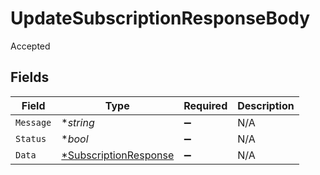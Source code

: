 # UpdateSubscriptionResponseBody

Accepted


## Fields

| Field                                              | Type                                               | Required                                           | Description                                        |
| -------------------------------------------------- | -------------------------------------------------- | -------------------------------------------------- | -------------------------------------------------- |
| `Message`                                          | **string*                                          | :heavy_minus_sign:                                 | N/A                                                |
| `Status`                                           | **bool*                                            | :heavy_minus_sign:                                 | N/A                                                |
| `Data`                                             | [*SubscriptionResponse](./subscriptionresponse.md) | :heavy_minus_sign:                                 | N/A                                                |
